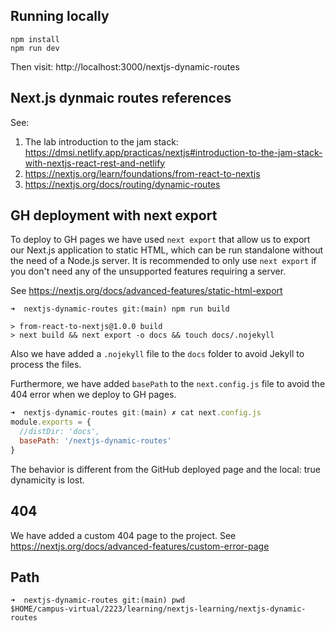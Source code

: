 
## Running locally

```
npm install
npm run dev
```

Then visit: http://localhost:3000/nextjs-dynamic-routes


## Next.js dynmaic routes references

See:

1. The lab introduction to the jam stack: <https://dmsi.netlify.app/practicas/nextjs#introduction-to-the-jam-stack-with-nextjs-react-rest-and-netlify>
2. <https://nextjs.org/learn/foundations/from-react-to-nextjs>
3. <https://nextjs.org/docs/routing/dynamic-routes>

## GH deployment with next export

To deploy to GH pages we have used 
`next export` that allow us to export our Next.js application to static HTML,
which can be run standalone without the need of a Node.js server. 
It is recommended to only use `next export` if you don't need any of the 
unsupported features requiring a server.

See <https://nextjs.org/docs/advanced-features/static-html-export>

```
➜  nextjs-dynamic-routes git:(main) npm run build

> from-react-to-nextjs@1.0.0 build
> next build && next export -o docs && touch docs/.nojekyll
```

Also we have added a `.nojekyll` file to the `docs` folder to avoid
Jekyll to process the files.

Furthermore, we have added `basePath` to the `next.config.js` file to
avoid the 404 error when we deploy to GH pages.

```js 
➜  nextjs-dynamic-routes git:(main) ✗ cat next.config.js 
module.exports = {
  //distDir: 'docs',
  basePath: '/nextjs-dynamic-routes'
}
```

The behavior is different from the GitHub deployed page and the local: true dynamicity is lost.

## 404

We have added a custom 404 page to the project. See <https://nextjs.org/docs/advanced-features/custom-error-page>

## Path

```
➜  nextjs-dynamic-routes git:(main) pwd
$HOME/campus-virtual/2223/learning/nextjs-learning/nextjs-dynamic-routes
```